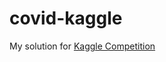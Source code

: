 # covid-kaggle
My solution for [Kaggle Competition](https://www.kaggle.com/allen-institute-for-ai/CORD-19-research-challenge/tasks)
